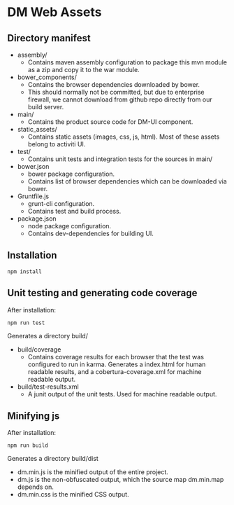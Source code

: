 <!--
  Copyright 2015 herd contributors

  Licensed under the Apache License, Version 2.0 (the "License");
  you may not use this file except in compliance with the License.
  You may obtain a copy of the License at

      http://www.apache.org/licenses/LICENSE-2.0

  Unless required by applicable law or agreed to in writing, software
  distributed under the License is distributed on an "AS IS" BASIS,
  WITHOUT WARRANTIES OR CONDITIONS OF ANY KIND, either express or implied.
  See the License for the specific language governing permissions and
  limitations under the License.
-->

# DM Web Assets

## Directory manifest

- assembly/
    - Contains maven assembly configuration to package this mvn module as a zip and copy it to the war module.
- bower_components/
    - Contains the browser dependencies downloaded by bower.
    - This should normally not be committed, but due to enterprise firewall, we cannot download from github repo directly from our build server.
- main/
    - Contains the product source code for DM-UI component.
- static_assets/
    - Contains static assets (images, css, js, html). Most of these assets belong to activiti UI.
- test/
    - Contains unit tests and integration tests for the sources in main/
- bower.json
    - bower package configuration.
    - Contains list of browser dependencies which can be downloaded via bower.
- Gruntfile.js
    - grunt-cli configuration.
    - Contains test and build process.
- package.json
    - node package configuration.
    - Contains dev-dependencies for building UI.

## Installation

    npm install

## Unit testing and generating code coverage

After installation:

    npm run test

Generates a directory build/
- build/coverage
    - Contains coverage results for each browser that the test was configured to run in karma. Generates a index.html for human readable results, and a cobertura-coverage.xml for machine readable output.
- build/test-results.xml
    - A junit output of the unit tests. Used for machine readable output.

## Minifying js

After installation:

    npm run build

Generates a directory build/dist
- dm.min.js is the minified output of the entire project.
- dm.js is the non-obfuscated output, which the source map dm.min.map depends on.
- dm.min.css is the minified CSS output.